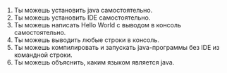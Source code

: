 1. Ты можешь установить java самостоятельно.
2. Ты можешь установить IDE самостоятельно. 
3. Ты можешь написать Hello World с выводом в консоль самостоятельно.
4. Ты можешь выводить любые строки в консоль.
5. Ты можешь компилировать и запускать java-программы без IDE из командной строки.
6. Ты можешь объяснить, каким языком является java.